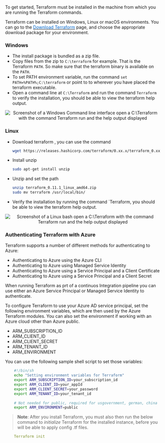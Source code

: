 
To get started, Terraform must be installed in the machine from which you are running the Terraform commands. 

Terraform can be installed on Windows, Linux or macOS environments. You can go to the  <a href="https://www.terraform.io/downloads.html" target="_blank"><span style="color: #0066cc;" color="#0066cc">Download Terraform</span></a> page, and choose the appropriate download package for your environment. 


### Windows
- The install package is bundled as a zip file.
- Copy files from the zip to `C:\terraform` for example. That is the Terraform `PATH`. So make sure that the terraform binary is available on the `PATH`.
- To set PATH environment variable, run the command `set PATH=%PATH%;C:\terraform` or point to to wherever you have placed the terraform executable.
- Open a command line at `C:\Terraform` and run the command  `Terraform` to verify the installation, you should be able to view the terraform help output.

<p style="text-align:center;"><img src="../Linked_Image_Files/terraformcli1.png" alt="Screenshot of a Windows Command line interface open a C:\Terraform with the command Terraform run and the help output displayed"></p>

### Linux
- Download terraform , you can use the command

    ```bash
    wget https://releases.hashicorp.com/terraform/0.xx.x/terraform_0.xx.x_linux_amd64.zip
    ```

- Install unzip

    ```bash
    sudo apt-get install unzip
    ```

- Unzip and set the path

    ```bash
    unzip terraform_0.11.1_linux_amd64.zip 
    sudo mv terraform /usr/local/bin/
    ```
- Verify the installation by running the command `Terraform, you should be able to view the terraform help output.

<p style="text-align:center;"><img src="../Linked_Image_Files/terraformcli1a.png" alt="Screenshot of a Linux bash  open a C:\Terraform with the command Terraform run and the help output displayed"></p>

### Authenticating Terraform with Azure
Terraform supports a number of different methods for authenticating to Azure:

- Authenticating to Azure using the Azure CLI 
- Authenticating to Azure using Managed Service Identity 
- Authenticating to Azure using a Service Principal and a Client Certificate 
- Authenticating to Azure using a Service Principal and a Client Secret 

When running Terraform as prt of a continuos Integration pipeline you can use either an Azure Service Principal or Managed Service Identity to authenticate. 

To configure Terraform to use your Azure AD service principal, set the following environment variables, which are then used by the Azure Terraform modules. You can also set the environment if working with an Azure cloud other than Azure public.
- ARM_SUBSCRIPTION_ID
- ARM_CLIENT_ID
- ARM_CLIENT_SECRET
- ARM_TENANT_ID
- ARM_ENVIRONMENT

You can use the following sample shell script to set those variables:

```bash
    #!/bin/sh
    echo "Setting environment variables for Terraform"
    export ARM_SUBSCRIPTION_ID=your_subscription_id
    export ARM_CLIENT_ID=your_appId
    export ARM_CLIENT_SECRET=your_password
    export ARM_TENANT_ID=your_tenant_id
    
    # Not needed for public, required for usgovernment, german, china
    export ARM_ENVIRONMENT=public
```

> **Note**: After you install Terraform, you must also then run the below command to *initialize* Terraform for the installed instance, before you will be able to apply config .tf files.

```yml
    Terraform init
```